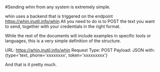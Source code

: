 #Sending whin from any system is extremely simple.

whin uses a backend that is triggered on the endpoint https://whin.inutil.info/whin
All you need to do is to POST the text you want to send, together with your credentials in the right format.

While the rest of the documents will include examples in specific tools  or languages, this is a very simple definition of the structure.

URL: https://whin.inutil.info/whin
Request Type: POST
Payload: JSON with: {type='text, phone='xxxxxxxx', token='xxxxxxxxx'}

And that is it pretty much. 
